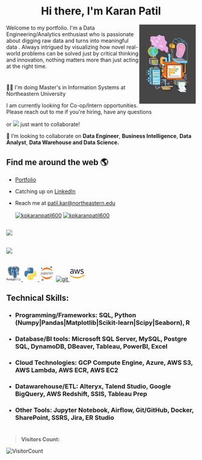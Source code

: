 <h1 align="center">Hi there, I'm Karan Patil</h1>

<img align='right' src='https://github.com/kpkaranpatil600/kpkaranpatil600/blob/main/data.gif' width='150"'>

Welcome to my portfolio. I'm a Data Engineering/Analytics enthusiast who is passionate about digging raw data and turns into meaningful data . Always intrigued by visualizing how novel real-world problems can be solved just by critical thinking and innovation, nothing matters more than just acting at the right time. 

#

👨‍🎓 I'm doing Master's in Information Systems at Northeastern University

I am currently looking for Co-op/Intern opportunities. Please reach out to me if you're hiring, have any questions 
 
 or  <img src="https://github.com/kpkaranpatil600/KaranPatil/blob/main/friends.png" width="70px">  just want to collaborate!

👯 I’m looking to collaborate on **Data Engineer**, **Business Intelligence**, **Data Analyst**, **Data Warehouse and Data Science.**


## Find me around the web 🌎
- <a href="https://kpkaranpatil600.github.io/">Portfolio</a>‍ </h3>
- Catching up on <a href="https://www.linkedin.com/in/kpkaranpatil600/">LinkedIn</a> </h3>
- Reach me at <a href = "mailto: patil.kar@northeastern.edu">patil.kar@northeastern.edu</a>  </h3>

  <a href="https://www.hackerrank.com/kpkaranpatil600" target="blank"><img align="center" src="https://cdn.jsdelivr.net/npm/simple-icons@3.0.1/icons/hackerrank.svg" alt="kpkaranpatil600" height="30" width="40" /></a>
  <a href="https://leetcode.com/kpkaranpatil600/" target="blank"><img align="center" src="https://cdn.jsdelivr.net/npm/simple-icons@3.0.1/icons/leetcode.svg" alt="kpkaranpatil600" height="30" width="40" /></a>
</p>



## 
<a href="https://github.com/kpkaranpatil600">
  <img height="180em" src="https://github-readme-stats.vercel.app/api?username=kpkaranpatil600&theme=buefy&show_icons=true" />

  ## 
  <img height="180em" src="https://github-readme-stats.vercel.app/api/top-langs/?username=kpkaranpatil600&theme=buefy&layout=compact" />
</a>

## 
 

 <a href="https://www.postgresql.org" target="_blank"> <img src="https://raw.githubusercontent.com/devicons/devicon/master/icons/postgresql/postgresql-original-wordmark.svg" alt="postgresql" width="40" height="40"/> </a>  <a href="https://www.python.org" target="_blank"> <img src="https://raw.githubusercontent.com/devicons/devicon/master/icons/python/python-original.svg" alt="python" width="40" height="40"/> </a> 
 <img height="40" src="https://raw.githubusercontent.com/github/explore/80688e429a7d4ef2fca1e82350fe8e3517d3494d/topics/jupyter-notebook/jupyter-notebook.png">
    <a href="https://git-scm.com/" target="_blank"> <img src="https://www.vectorlogo.zone/logos/git-scm/git-scm-icon.svg" alt="git" width="40" height="40"/> </a>
    <a href="https://aws.amazon.com" target="_blank"> <img src="https://raw.githubusercontent.com/devicons/devicon/master/icons/amazonwebservices/amazonwebservices-original-wordmark.svg" alt="aws" width="40" height="40"/> </a>  

   


 ## Technical Skills:

*  ### **Programming/Frameworks:** SQL, Python (Numpy|Pandas|Matplotlib|Scikit-learn|Scipy|Seaborn), R
* ### **Database/BI tools:** Microsoft SQL Server, MySQL, Postgre SQL, DynamoDB, DBeaver, Tableau, PowerBI, Excel 
* ### **Cloud Technologies:** GCP Compute Engine, Azure, AWS S3, AWS Lambda, AWS ECR, AWS EC2
* ### **Datawarehouse/ETL:** Alteryx, Talend Studio, Google BigQuery, AWS Redshift, SSIS, Tableau Prep
* ### **Other Tools:** Jupyter Notebook, Airflow, Git/GitHub, Docker, SharePoint, SSRS, Jira, ER Studio

#

> **Visitors Count:**


 ![VisitorCount](https://profile-counter.glitch.me/{kpkaranpatil600}/count.svg) </h1>
